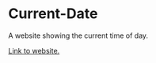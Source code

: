 # Current-Date
A website showing the current time of day.

[Link to website.](https://nahinojo.github.io/Current-Date/)
